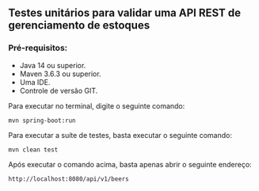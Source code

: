 ## Testes unitários para validar uma API REST de gerenciamento de estoques

### Pré-requisitos:

* Java 14 ou superior.
* Maven 3.6.3 ou superior.
* Uma IDE.
* Controle de versão GIT.


Para executar no terminal, digite o seguinte comando:

```shell script
mvn spring-boot:run 
```

Para executar a suíte de testes, basta executar o seguinte comando:

```shell script
mvn clean test
```

Após executar o comando acima, basta apenas abrir o seguinte endereço:

```
http://localhost:8080/api/v1/beers
```

